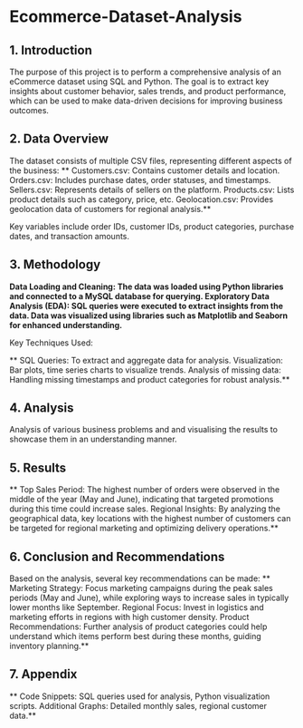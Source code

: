 # Ecommerce-Dataset-Analysis

## 1. Introduction

The purpose of this project is to perform a comprehensive analysis of an eCommerce dataset using SQL and Python. The goal is to extract key insights about customer behavior, sales trends, and product performance, which can be used to make data-driven decisions for improving business outcomes.

## 2. Data Overview

The dataset consists of multiple CSV files, representing different aspects of the business:
**
    Customers.csv: Contains customer details and location.
    Orders.csv: Includes purchase dates, order statuses, and timestamps.
    Sellers.csv: Represents details of sellers on the platform.
    Products.csv: Lists product details such as category, price, etc.
    Geolocation.csv: Provides geolocation data of customers for regional analysis.**

Key variables include order IDs, customer IDs, product categories, purchase dates, and transaction amounts.


## 3. Methodology

 **Data Loading and Cleaning: The data was loaded using Python libraries and connected to a MySQL database for querying.
    Exploratory Data Analysis (EDA): SQL queries were executed to extract insights from the data. Data was visualized using libraries such as Matplotlib and Seaborn for enhanced understanding.**

Key Techniques Used:

   ** SQL Queries: To extract and aggregate data for analysis.
    Visualization: Bar plots, time series charts to visualize trends.
    Analysis of missing data: Handling missing timestamps and product categories for robust analysis.**

## 4. Analysis

   Analysis of various business problems and and visualising the results to showcase them in an understanding manner.

## 5. Results

** Top Sales Period: The highest number of orders were observed in the middle of the year (May and June), indicating that targeted promotions during this time could increase sales.
    Regional Insights: By analyzing the geographical data, key locations with the highest number of customers can be targeted for regional marketing and optimizing delivery operations.**

## 6. Conclusion and Recommendations

Based on the analysis, several key recommendations can be made:
**
    Marketing Strategy: Focus marketing campaigns during the peak sales periods (May and June), while exploring ways to increase sales in typically lower months like September.
    Regional Focus: Invest in logistics and marketing efforts in regions with high customer density.
    Product Recommendations: Further analysis of product categories could help understand which items perform best during these months, guiding inventory planning.**

## 7. Appendix

   ** Code Snippets: SQL queries used for analysis, Python visualization scripts.
    Additional Graphs: Detailed monthly sales, regional customer data.**
